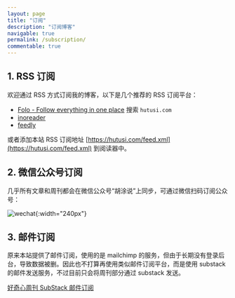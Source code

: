 ```yaml
---
layout: page
title: "订阅"
description: "订阅博客"
navigable: true
permalink: /subscription/
commentable: true
---
```


## 1. RSS 订阅

欢迎通过 RSS 方式订阅我的博客，以下是几个推荐的 RSS 订阅平台：

- [Folo - Follow everything in one place](https://app.folo.is/discover?type=search&keyword=hutusi.com)   搜索 `hutusi.com`
- [inoreader](https://www.inoreader.com/search/feeds/hutusi.com)
- [feedly](https://feedly.com/i/discover/sources/search/feed/hutusi.com)

或者添加本站 RSS 订阅地址 [https://hutusi.com/feed.xml](https://hutusi.com/feed.xml) 到阅读器中。

## 2. 微信公众号订阅

几乎所有文章和周刊都会在微信公众号“胡涂说”上同步，可通过微信扫码订阅公众号：

![wechat]({{site.images_baseurl}}/site/qrcode_for_hututalk_8cm.jpg?w=1280){:width="240px"}

## 3. 邮件订阅

原来本站提供了邮件订阅，使用的是 mailchimp 的服务，但由于长期没有登录后台，导致数据被删。因此也不打算再使用类似邮件订阅平台，而是使用 substack 的邮件发送服务，不过目前只会将周刊部分通过 substack 发送。

[好奇心周刊 SubStack 邮件订阅](https://hutusi.substack.com/)
